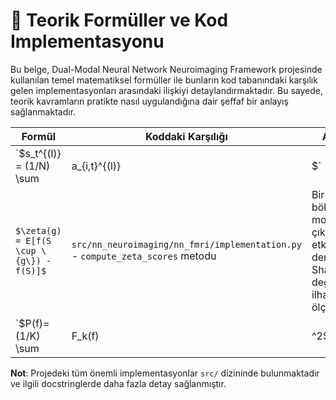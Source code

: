 # 📝 Teorik Formüller ve Kod Implementasyonu

Bu belge, Dual-Modal Neural Network Neuroimaging Framework projesinde kullanılan temel matematiksel formüller ile bunların kod tabanındaki karşılık gelen implementasyonları arasındaki ilişkiyi detaylandırmaktadır. Bu sayede, teorik kavramların pratikte nasıl uygulandığına dair şeffaf bir anlayış sağlanmaktadır.

| Formül | Koddaki Karşılığı | Açıklama | Parametreler |
|--------|--------------------|----------|--------------|
| `$s_t^{(l)} = (1/N) \sum |a_{i,t}^{(l)}|$` | `src/nn_neuroimaging/nn_eeg/implementation.py` - `extract_temporal_signals` metodu | Katman aktivasyonlarının zaman serisi gösterimi, EEG sinyallerine benzetilir. | `layer`: Analiz edilen sinir ağı katmanı; `N`: Katmandaki nöron sayısı. |
| `$\zeta(g) = E[f(S \cup \{g\}) - f(S)]$` | `src/nn_neuroimaging/nn_fmri/implementation.py` - `compute_zeta_scores` metodu | Bir grid bölgesinin model çıktısına olan etki derecesini Shapley değerlerinden ilham alarak ölçer. | `g`: 3B grid koordinatı veya bölgesi; `f`: Modelin çıktı fonksiyonu; `S`: Diğer grid bölgelerinin bir alt kümesi. |
| `$P(f)=(1/K) \sum |F_k(f)|^2$` | `src/nn_neuroimaging/nn_eeg/implementation.py` - `analyze_frequency_domain` metodu | Welch metodu kullanılarak bir sinyalin frekans alanındaki güç yoğunluğunu hesaplar. | `f`: Frekans; `K`: Ortalama alınan segment sayısı; `F_k(f)`: $k$-inci pencerenin Fourier dönüşümü; `window_size`: Analiz penceresinin boyutu. |

**Not**: Projedeki tüm önemli implementasyonlar `src/` dizininde bulunmaktadır ve ilgili docstringlerde daha fazla detay sağlanmıştır. 